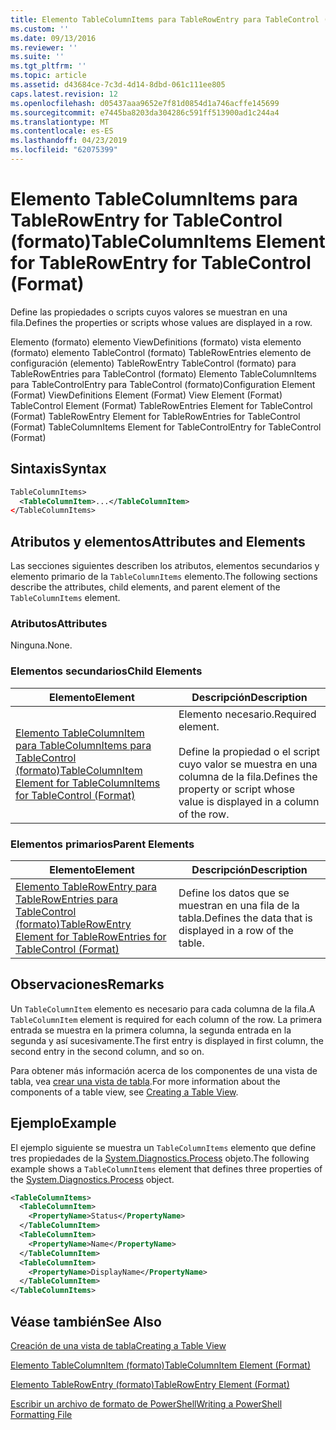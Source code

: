 ```yaml
---
title: Elemento TableColumnItems para TableRowEntry para TableControl (formato) | Microsoft Docs
ms.custom: ''
ms.date: 09/13/2016
ms.reviewer: ''
ms.suite: ''
ms.tgt_pltfrm: ''
ms.topic: article
ms.assetid: d43684ce-7c3d-4d14-8dbd-061c111ee805
caps.latest.revision: 12
ms.openlocfilehash: d05437aaa9652e7f81d0854d1a746acffe145699
ms.sourcegitcommit: e7445ba8203da304286c591ff513900ad1c244a4
ms.translationtype: MT
ms.contentlocale: es-ES
ms.lasthandoff: 04/23/2019
ms.locfileid: "62075399"
---
```

# <a name="tablecolumnitems-element-for-tablerowentry-for-tablecontrol-format"></a><span data-ttu-id="83048-102">Elemento TableColumnItems para TableRowEntry for TableControl (formato)</span><span class="sxs-lookup"><span data-stu-id="83048-102">TableColumnItems Element for TableRowEntry for TableControl (Format)</span></span>

<span data-ttu-id="83048-103">Define las propiedades o scripts cuyos valores se muestran en una fila.</span><span class="sxs-lookup"><span data-stu-id="83048-103">Defines the properties or scripts whose values are displayed in a row.</span></span>

<span data-ttu-id="83048-104">Elemento (formato) elemento ViewDefinitions (formato) vista elemento (formato) elemento TableControl (formato) TableRowEntries elemento de configuración (elemento) TableRowEntry TableControl (formato) para TableRowEntries para TableControl (formato) Elemento TableColumnItems para TableControlEntry para TableControl (formato)</span><span class="sxs-lookup"><span data-stu-id="83048-104">Configuration Element (Format) ViewDefinitions Element (Format) View Element (Format) TableControl Element (Format) TableRowEntries Element for TableControl (Format) TableRowEntry Element for TableRowEntries for TableControl (Format) TableColumnItems Element for TableControlEntry for TableControl (Format)</span></span>

## <a name="syntax"></a><span data-ttu-id="83048-105">Sintaxis</span><span class="sxs-lookup"><span data-stu-id="83048-105">Syntax</span></span>

```xml
TableColumnItems>
  <TableColumnItem>...</TableColumnItem>
</TableColumnItems>
```

## <a name="attributes-and-elements"></a><span data-ttu-id="83048-106">Atributos y elementos</span><span class="sxs-lookup"><span data-stu-id="83048-106">Attributes and Elements</span></span>

<span data-ttu-id="83048-107">Las secciones siguientes describen los atributos, elementos secundarios y elemento primario de la `TableColumnItems` elemento.</span><span class="sxs-lookup"><span data-stu-id="83048-107">The following sections describe the attributes, child elements, and parent element of the `TableColumnItems` element.</span></span>

### <a name="attributes"></a><span data-ttu-id="83048-108">Atributos</span><span class="sxs-lookup"><span data-stu-id="83048-108">Attributes</span></span>

<span data-ttu-id="83048-109">Ninguna.</span><span class="sxs-lookup"><span data-stu-id="83048-109">None.</span></span>

### <a name="child-elements"></a><span data-ttu-id="83048-110">Elementos secundarios</span><span class="sxs-lookup"><span data-stu-id="83048-110">Child Elements</span></span>

|<span data-ttu-id="83048-111">Elemento</span><span class="sxs-lookup"><span data-stu-id="83048-111">Element</span></span>|<span data-ttu-id="83048-112">Descripción</span><span class="sxs-lookup"><span data-stu-id="83048-112">Description</span></span>|
|-------------|-----------------|
|[<span data-ttu-id="83048-113">Elemento TableColumnItem para TableColumnItems para TableControl (formato)</span><span class="sxs-lookup"><span data-stu-id="83048-113">TableColumnItem Element for TableColumnItems for TableControl (Format)</span></span>](./tablecolumnitem-element-for-tablecolumnitems-for-tablecontrol-format.md)|<span data-ttu-id="83048-114">Elemento necesario.</span><span class="sxs-lookup"><span data-stu-id="83048-114">Required element.</span></span><br /><br /> <span data-ttu-id="83048-115">Define la propiedad o el script cuyo valor se muestra en una columna de la fila.</span><span class="sxs-lookup"><span data-stu-id="83048-115">Defines the property or script whose value is displayed in a column of the row.</span></span>|

### <a name="parent-elements"></a><span data-ttu-id="83048-116">Elementos primarios</span><span class="sxs-lookup"><span data-stu-id="83048-116">Parent Elements</span></span>

|<span data-ttu-id="83048-117">Elemento</span><span class="sxs-lookup"><span data-stu-id="83048-117">Element</span></span>|<span data-ttu-id="83048-118">Descripción</span><span class="sxs-lookup"><span data-stu-id="83048-118">Description</span></span>|
|-------------|-----------------|
|[<span data-ttu-id="83048-119">Elemento TableRowEntry para TableRowEntries para TableControl (formato)</span><span class="sxs-lookup"><span data-stu-id="83048-119">TableRowEntry Element for TableRowEntries for TableControl (Format)</span></span>](./tablerowentry-element-for-tablerowentries-for-tablecontrol-format.md)|<span data-ttu-id="83048-120">Define los datos que se muestran en una fila de la tabla.</span><span class="sxs-lookup"><span data-stu-id="83048-120">Defines the data that is displayed in a row of the table.</span></span>|

## <a name="remarks"></a><span data-ttu-id="83048-121">Observaciones</span><span class="sxs-lookup"><span data-stu-id="83048-121">Remarks</span></span>

<span data-ttu-id="83048-122">Un `TableColumnItem` elemento es necesario para cada columna de la fila.</span><span class="sxs-lookup"><span data-stu-id="83048-122">A `TableColumnItem` element is required for each column of the row.</span></span> <span data-ttu-id="83048-123">La primera entrada se muestra en la primera columna, la segunda entrada en la segunda y así sucesivamente.</span><span class="sxs-lookup"><span data-stu-id="83048-123">The first entry is displayed in first column, the second entry in the second column, and so on.</span></span>

<span data-ttu-id="83048-124">Para obtener más información acerca de los componentes de una vista de tabla, vea [crear una vista de tabla](./creating-a-table-view.md).</span><span class="sxs-lookup"><span data-stu-id="83048-124">For more information about the components of a table view, see [Creating a Table View](./creating-a-table-view.md).</span></span>

## <a name="example"></a><span data-ttu-id="83048-125">Ejemplo</span><span class="sxs-lookup"><span data-stu-id="83048-125">Example</span></span>

<span data-ttu-id="83048-126">El ejemplo siguiente se muestra un `TableColumnItems` elemento que define tres propiedades de la [System.Diagnostics.Process](/dotnet/api/System.Diagnostics.Process) objeto.</span><span class="sxs-lookup"><span data-stu-id="83048-126">The following example shows a `TableColumnItems` element that defines three properties of the [System.Diagnostics.Process](/dotnet/api/System.Diagnostics.Process) object.</span></span>

```xml
<TableColumnItems>
  <TableColumnItem>
    <PropertyName>Status</PropertyName>
  </TableColumnItem>
  <TableColumnItem>
    <PropertyName>Name</PropertyName>
  </TableColumnItem>
  <TableColumnItem>
    <PropertyName>DisplayName</PropertyName>
  </TableColumnItem>
</TableColumnItems>

```

## <a name="see-also"></a><span data-ttu-id="83048-127">Véase también</span><span class="sxs-lookup"><span data-stu-id="83048-127">See Also</span></span>

[<span data-ttu-id="83048-128">Creación de una vista de tabla</span><span class="sxs-lookup"><span data-stu-id="83048-128">Creating a Table View</span></span>](./creating-a-table-view.md)

[<span data-ttu-id="83048-129">Elemento TableColumnItem (formato)</span><span class="sxs-lookup"><span data-stu-id="83048-129">TableColumnItem Element (Format)</span></span>](./tablecolumnitem-element-for-tablecolumnitems-for-tablecontrol-format.md)

[<span data-ttu-id="83048-130">Elemento TableRowEntry (formato)</span><span class="sxs-lookup"><span data-stu-id="83048-130">TableRowEntry Element (Format)</span></span>](./tablerowentry-element-for-tablerowentries-for-tablecontrol-format.md)

[<span data-ttu-id="83048-131">Escribir un archivo de formato de PowerShell</span><span class="sxs-lookup"><span data-stu-id="83048-131">Writing a PowerShell Formatting File</span></span>](./writing-a-powershell-formatting-file.md)
